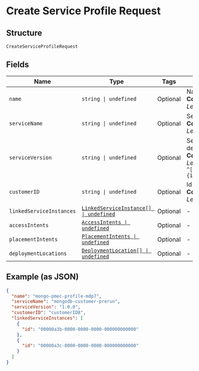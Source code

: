 
# Create Service Profile Request

## Structure

`CreateServiceProfileRequest`

## Fields

| Name | Type | Tags | Description |
|  --- | --- | --- | --- |
| `name` | `string \| undefined` | Optional | Name for a service profile.<br>**Constraints**: *Maximum Length*: `500`, *Pattern*: `^(.*)$` |
| `serviceName` | `string \| undefined` | Optional | Service being deployed.<br>**Constraints**: *Maximum Length*: `500`, *Pattern*: `^(.*)$` |
| `serviceVersion` | `string \| undefined` | Optional | Service version being deployed.<br>**Constraints**: *Maximum Length*: `64`, *Pattern*: `^[\w\d_\.\#\$\%\|^\&\*\@\!\-]{1,64}$` |
| `customerID` | `string \| undefined` | Optional | Id of particular customer.<br>**Constraints**: *Maximum Length*: `500`, *Pattern*: `^(.*)$` |
| `linkedServiceInstances` | [`LinkedServiceInstance[] \| undefined`](../../doc/models/linked-service-instance.md) | Optional | - |
| `accessIntents` | [`AccessIntents \| undefined`](../../doc/models/access-intents.md) | Optional | - |
| `placementIntents` | [`PlacementIntents \| undefined`](../../doc/models/placement-intents.md) | Optional | - |
| `deploymentLocations` | [`DeploymentLocation[] \| undefined`](../../doc/models/deployment-location.md) | Optional | - |

## Example (as JSON)

```json
{
  "name": "mongo-pmec-profile-mdp7",
  "serviceName": "mongodb-customer-prerun",
  "serviceVersion": "1.0.0",
  "customerID": "customerID8",
  "linkedServiceInstances": [
    {
      "id": "00000a3b-0000-0000-0000-000000000000"
    },
    {
      "id": "00000a3c-0000-0000-0000-000000000000"
    }
  ]
}
```

